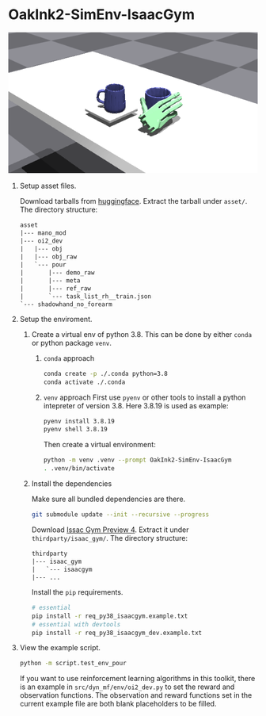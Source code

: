 # OakInk2-SimEnv-IsaacGym

<div align="center">
  <img src="./doc/set_pose.gif" alt="Demo Trajectory Example">
</div>

1. Setup asset files.

    Download tarballs from [huggingface](https://huggingface.co/kelvin34501/OakInk2-SimEnv-IsaacGym-Asset/blob/main/oi2_dev.tar.xz). Extract the tarball under `asset/`.
    The directory structure:
    ```
    asset
    |--- mano_mod
    |--- oi2_dev
    |   |--- obj
    |   |--- obj_raw
    |   `--- pour
    |       |--- demo_raw
    |       |--- meta
    |       |--- ref_raw
    |       `--- task_list_rh__train.json
    `--- shadowhand_no_forearm
    ```

2. Setup the enviroment.

    1. Create a virtual env of python 3.8. This can be done by either `conda` or python package `venv`.
    
        1. `conda` approach
            
            ```bash
            conda create -p ./.conda python=3.8
            conda activate ./.conda
            ```

        2. `venv` approach
            First use `pyenv` or other tools to install a python intepreter of version 3.8. Here 3.8.19 is used as example:

            ```bash
            pyenv install 3.8.19
            pyenv shell 3.8.19
            ```

            Then create a virtual environment:

            ```bash
            python -m venv .venv --prompt OakInk2-SimEnv-IsaacGym
            . .venv/bin/activate
            ```

    2. Install the dependencies

        Make sure all bundled dependencies are there.
        ```bash
        git submodule update --init --recursive --progress
        ```

        Download [Issac Gym Preview 4](https://developer.nvidia.com/isaac-gym). Extract it under `thirdparty/isaac_gym/`. The directory structure:
        ```
        thirdparty
        |--- isaac_gym
        |   `--- isaacgym
        |--- ...
        ```

        Install the `pip` requirements.
        ```bash
        # essential
        pip install -r req_py38_isaacgym.example.txt
        # essential with devtools
        pip install -r req_py38_isaacgym_dev.example.txt
        ```

3. View the example script.

    ```bash
    python -m script.test_env_pour
    ```

    If you want to use reinforcement learning algorithms in this toolkit, there is an example in `src/dyn_mf/env/oi2_dev.py` to set the reward and observation functions. The observation and reward functions set in the current example file are both blank placeholders to be filled.